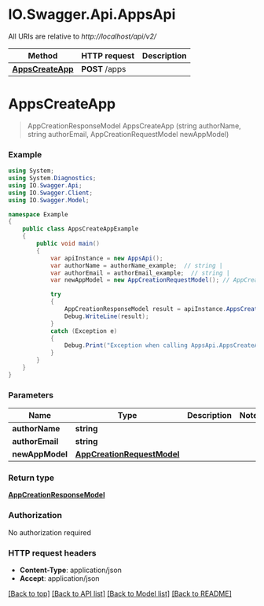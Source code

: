 # IO.Swagger.Api.AppsApi

All URIs are relative to *http://localhost/api/v2/*

Method | HTTP request | Description
------------- | ------------- | -------------
[**AppsCreateApp**](AppsApi.md#appscreateapp) | **POST** /apps | 


<a name="appscreateapp"></a>
# **AppsCreateApp**
> AppCreationResponseModel AppsCreateApp (string authorName, string authorEmail, AppCreationRequestModel newAppModel)



### Example
```csharp
using System;
using System.Diagnostics;
using IO.Swagger.Api;
using IO.Swagger.Client;
using IO.Swagger.Model;

namespace Example
{
    public class AppsCreateAppExample
    {
        public void main()
        {
            var apiInstance = new AppsApi();
            var authorName = authorName_example;  // string | 
            var authorEmail = authorEmail_example;  // string | 
            var newAppModel = new AppCreationRequestModel(); // AppCreationRequestModel | 

            try
            {
                AppCreationResponseModel result = apiInstance.AppsCreateApp(authorName, authorEmail, newAppModel);
                Debug.WriteLine(result);
            }
            catch (Exception e)
            {
                Debug.Print("Exception when calling AppsApi.AppsCreateApp: " + e.Message );
            }
        }
    }
}
```

### Parameters

Name | Type | Description  | Notes
------------- | ------------- | ------------- | -------------
 **authorName** | **string**|  | 
 **authorEmail** | **string**|  | 
 **newAppModel** | [**AppCreationRequestModel**](AppCreationRequestModel.md)|  | 

### Return type

[**AppCreationResponseModel**](AppCreationResponseModel.md)

### Authorization

No authorization required

### HTTP request headers

 - **Content-Type**: application/json
 - **Accept**: application/json

[[Back to top]](#) [[Back to API list]](../README.md#documentation-for-api-endpoints) [[Back to Model list]](../README.md#documentation-for-models) [[Back to README]](../README.md)

